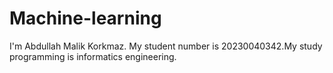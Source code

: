 # Machine-learning
I'm Abdullah Malik Korkmaz. My student number is 20230040342.My study programming is informatics engineering.
